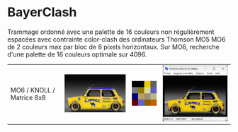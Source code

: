 # BayerClash

Trammage ordonné avec une palette de 16 couleurs non régulièrement espacées avec contrainte color-clash des ordinateurs Thomson MO5 MO6 de 2 couleurs max par bloc de 8 pixels horizontaux. 
Sur MO6, recherche d'une palette de 16 couleurs optimale sur 4096.

<div align="center">
  <table>
    <tr><td>MO6 / KNOLL / Matrice 8x8</td><td><img src="samples/mini320.png"></td><td><img src="results/palette_mo6.png"></td><td><img src="results/mini.png"></td></tr>
  </table>
</div>
